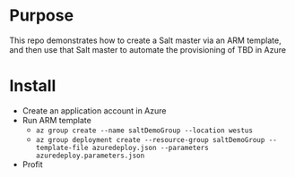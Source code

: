 # Purpose

This repo demonstrates how to create a Salt master via an ARM template, and then use
that Salt master to automate the provisioning of TBD in Azure


# Install

* Create an application account in Azure
* Run ARM template
    * `az group create --name saltDemoGroup --location westus`
    * `az group deployment create --resource-group saltDemoGroup --template-file azuredeploy.json --parameters azuredeploy.parameters.json`
* Profit
